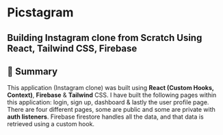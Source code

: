 # Picstagram
## Building Instagram clone from Scratch Using React, Tailwind CSS, Firebase 

## 📣 Summary

This application (Instagram clone) was built using **React (Custom Hooks, Context)**, **Firebase** & **Tailwind** CSS. I have built the following pages within this application: login, sign up, dashboard & lastly the user profile page. There are four different pages, some are public and some are private with **auth listeners**. Firebase firestore handles all the data, and that data is retrieved using a custom hook.
